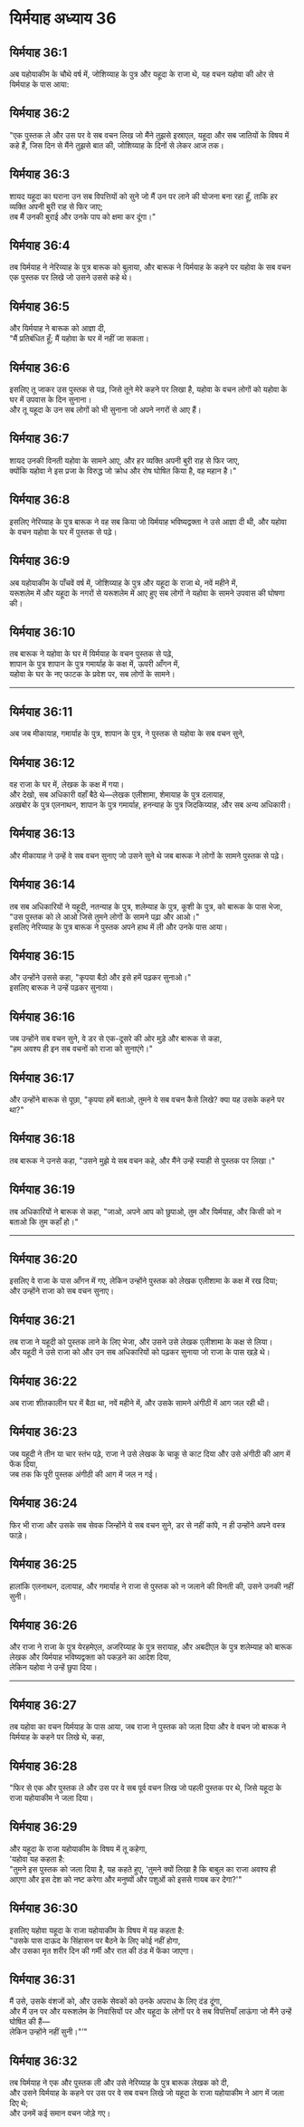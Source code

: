 # यिर्मयाह अध्याय 36

## यिर्मयाह 36:1  
अब यहोयाकीम के चौथे वर्ष में, जोशिय्याह के पुत्र और यहूदा के राजा थे, यह वचन यहोवा की ओर से यिर्मयाह के पास आया:

## यिर्मयाह 36:2  
"एक पुस्तक ले और उस पर वे सब वचन लिख जो मैंने तुझसे इस्राएल, यहूदा और सब जातियों के विषय में कहे हैं, जिस दिन से मैंने तुझसे बात की, जोशिय्याह के दिनों से लेकर आज तक।

## यिर्मयाह 36:3  
शायद यहूदा का घराना उन सब विपत्तियों को सुने जो मैं उन पर लाने की योजना बना रहा हूँ, ताकि हर व्यक्ति अपनी बुरी राह से फिर जाए;  
तब मैं उनकी बुराई और उनके पाप को क्षमा कर दूंगा।"

## यिर्मयाह 36:4  
तब यिर्मयाह ने नेरिय्याह के पुत्र बारूक को बुलाया, और बारूक ने यिर्मयाह के कहने पर यहोवा के सब वचन एक पुस्तक पर लिखे जो उसने उससे कहे थे।

## यिर्मयाह 36:5  
और यिर्मयाह ने बारूक को आज्ञा दी,  
"मैं प्रतिबंधित हूँ; मैं यहोवा के घर में नहीं जा सकता।

## यिर्मयाह 36:6  
इसलिए तू जाकर उस पुस्तक से पढ़, जिसे तूने मेरे कहने पर लिखा है, यहोवा के वचन लोगों को यहोवा के घर में उपवास के दिन सुनाना।  
और तू यहूदा के उन सब लोगों को भी सुनाना जो अपने नगरों से आए हैं।

## यिर्मयाह 36:7  
शायद उनकी विनती यहोवा के सामने आए, और हर व्यक्ति अपनी बुरी राह से फिर जाए,  
क्योंकि यहोवा ने इस प्रजा के विरुद्ध जो क्रोध और रोष घोषित किया है, वह महान है।"

## यिर्मयाह 36:8  
इसलिए नेरिय्याह के पुत्र बारूक ने वह सब किया जो यिर्मयाह भविष्यद्वक्ता ने उसे आज्ञा दी थी, और यहोवा के वचन यहोवा के घर में पुस्तक से पढ़े।

## यिर्मयाह 36:9  
अब यहोयाकीम के पाँचवें वर्ष में, जोशिय्याह के पुत्र और यहूदा के राजा थे, नवें महीने में,  
यरूशलेम में और यहूदा के नगरों से यरूशलेम में आए हुए सब लोगों ने यहोवा के सामने उपवास की घोषणा की।

## यिर्मयाह 36:10  
तब बारूक ने यहोवा के घर में यिर्मयाह के वचन पुस्तक से पढ़े,  
शापान के पुत्र शापान के पुत्र गमार्याह के कक्ष में, ऊपरी आँगन में,  
यहोवा के घर के नए फाटक के प्रवेश पर, सब लोगों के सामने।

---

## यिर्मयाह 36:11  
अब जब मीकायाह, गमार्याह के पुत्र, शापान के पुत्र, ने पुस्तक से यहोवा के सब वचन सुने,

## यिर्मयाह 36:12  
वह राजा के घर में, लेखक के कक्ष में गया।  
और देखो, सब अधिकारी वहाँ बैठे थे—लेखक एलीशामा, शेमायाह के पुत्र दलायाह,  
अखबोर के पुत्र एलनाथन, शापान के पुत्र गमार्याह, हनन्याह के पुत्र जिदकिय्याह, और सब अन्य अधिकारी।

## यिर्मयाह 36:13  
और मीकायाह ने उन्हें वे सब वचन सुनाए जो उसने सुने थे जब बारूक ने लोगों के सामने पुस्तक से पढ़े।

## यिर्मयाह 36:14  
तब सब अधिकारियों ने यहूदी, नतन्याह के पुत्र, शलेम्याह के पुत्र, कूशी के पुत्र, को बारूक के पास भेजा,  
"उस पुस्तक को ले आओ जिसे तुमने लोगों के सामने पढ़ा और आओ।"  
इसलिए नेरिय्याह के पुत्र बारूक ने पुस्तक अपने हाथ में ली और उनके पास आया।

## यिर्मयाह 36:15  
और उन्होंने उससे कहा, "कृपया बैठो और इसे हमें पढ़कर सुनाओ।"  
इसलिए बारूक ने उन्हें पढ़कर सुनाया।

## यिर्मयाह 36:16  
जब उन्होंने सब वचन सुने, वे डर से एक-दूसरे की ओर मुड़े और बारूक से कहा,  
"हम अवश्य ही इन सब वचनों को राजा को सुनाएंगे।"

## यिर्मयाह 36:17  
और उन्होंने बारूक से पूछा, "कृपया हमें बताओ, तुमने ये सब वचन कैसे लिखे? क्या यह उसके कहने पर था?"

## यिर्मयाह 36:18  
तब बारूक ने उनसे कहा, "उसने मुझे ये सब वचन कहे, और मैंने उन्हें स्याही से पुस्तक पर लिखा।"

## यिर्मयाह 36:19  
तब अधिकारियों ने बारूक से कहा, "जाओ, अपने आप को छुपाओ, तुम और यिर्मयाह, और किसी को न बताओ कि तुम कहाँ हो।"

---

## यिर्मयाह 36:20  
इसलिए वे राजा के पास आँगन में गए, लेकिन उन्होंने पुस्तक को लेखक एलीशामा के कक्ष में रख दिया;  
और उन्होंने राजा को सब वचन सुनाए।

## यिर्मयाह 36:21  
तब राजा ने यहूदी को पुस्तक लाने के लिए भेजा, और उसने उसे लेखक एलीशामा के कक्ष से लिया।  
और यहूदी ने उसे राजा को और उन सब अधिकारियों को पढ़कर सुनाया जो राजा के पास खड़े थे।

## यिर्मयाह 36:22  
अब राजा शीतकालीन घर में बैठा था, नवें महीने में, और उसके सामने अंगीठी में आग जल रही थी।

## यिर्मयाह 36:23  
जब यहूदी ने तीन या चार स्तंभ पढ़े, राजा ने उसे लेखक के चाकू से काट दिया और उसे अंगीठी की आग में फेंक दिया,  
जब तक कि पूरी पुस्तक अंगीठी की आग में जल न गई।

## यिर्मयाह 36:24  
फिर भी राजा और उसके सब सेवक जिन्होंने ये सब वचन सुने, डर से नहीं कांपे, न ही उन्होंने अपने वस्त्र फाड़े।

## यिर्मयाह 36:25  
हालांकि एलनाथन, दलायाह, और गमार्याह ने राजा से पुस्तक को न जलाने की विनती की, उसने उनकी नहीं सुनी।

## यिर्मयाह 36:26  
और राजा ने राजा के पुत्र येरहमेएल, अजरिय्याह के पुत्र सरायाह, और अबदीएल के पुत्र शलेम्याह को बारूक लेखक और यिर्मयाह भविष्यद्वक्ता को पकड़ने का आदेश दिया,  
लेकिन यहोवा ने उन्हें छुपा दिया।

---

## यिर्मयाह 36:27  
तब यहोवा का वचन यिर्मयाह के पास आया, जब राजा ने पुस्तक को जला दिया और वे वचन जो बारूक ने यिर्मयाह के कहने पर लिखे थे, कहा,

## यिर्मयाह 36:28  
"फिर से एक और पुस्तक ले और उस पर वे सब पूर्व वचन लिख जो पहली पुस्तक पर थे, जिसे यहूदा के राजा यहोयाकीम ने जला दिया।

## यिर्मयाह 36:29  
और यहूदा के राजा यहोयाकीम के विषय में तू कहेगा,  
'यहोवा यह कहता है:  
"तुमने इस पुस्तक को जला दिया है, यह कहते हुए, 'तुमने क्यों लिखा है कि बाबुल का राजा अवश्य ही आएगा और इस देश को नष्ट करेगा और मनुष्यों और पशुओं को इससे गायब कर देगा?'"

## यिर्मयाह 36:30  
इसलिए यहोवा यहूदा के राजा यहोयाकीम के विषय में यह कहता है:  
"उसके पास दाऊद के सिंहासन पर बैठने के लिए कोई नहीं होगा,  
और उसका मृत शरीर दिन की गर्मी और रात की ठंड में फेंका जाएगा।

## यिर्मयाह 36:31  
मैं उसे, उसके वंशजों को, और उसके सेवकों को उनके अपराध के लिए दंड दूंगा,  
और मैं उन पर और यरूशलेम के निवासियों पर और यहूदा के लोगों पर वे सब विपत्तियाँ लाऊंगा जो मैंने उन्हें घोषित की हैं—  
लेकिन उन्होंने नहीं सुनी।"’"

## यिर्मयाह 36:32  
तब यिर्मयाह ने एक और पुस्तक ली और उसे नेरिय्याह के पुत्र बारूक लेखक को दी,  
और उसने यिर्मयाह के कहने पर उस पर वे सब वचन लिखे जो यहूदा के राजा यहोयाकीम ने आग में जला दिए थे;  
और उनमें कई समान वचन जोड़े गए।
